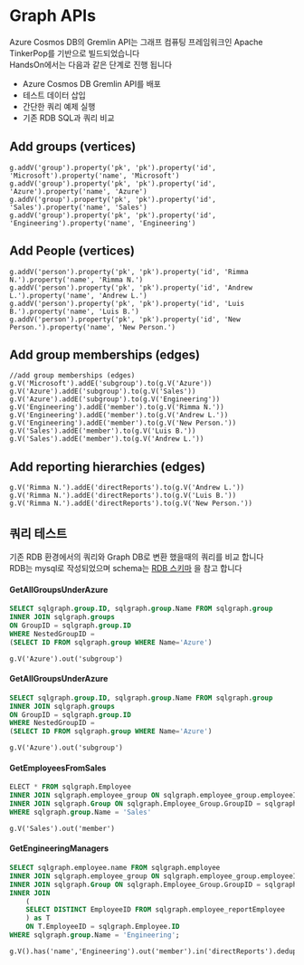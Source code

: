# Graph APIs
Azure Cosmos DB의 Gremlin API는 그래프 컴퓨팅 프레임워크인 Apache TinkerPop를 기반으로 빌드되었습니다  
HandsOn에서는 다음과 같은 단계로 진행 됩니다  

- Azure Cosmos DB Gremlin API를 배포  
- 테스트 데이터 삽입  
- 간단한 쿼리 예제 실행  
- 기존 RDB SQL과 쿼리 비교  


## Add groups (vertices)

```graph
g.addV('group').property('pk', 'pk').property('id', 'Microsoft').property('name', 'Microsoft')
g.addV('group').property('pk', 'pk').property('id', 'Azure').property('name', 'Azure')
g.addV('group').property('pk', 'pk').property('id', 'Sales').property('name', 'Sales')
g.addV('group').property('pk', 'pk').property('id', 'Engineering').property('name', 'Engineering')
```

## Add People (vertices)

```graph
g.addV('person').property('pk', 'pk').property('id', 'Rimma N.').property('name', 'Rimma N.')
g.addV('person').property('pk', 'pk').property('id', 'Andrew L.').property('name', 'Andrew L.')
g.addV('person').property('pk', 'pk').property('id', 'Luis B.').property('name', 'Luis B.')
g.addV('person').property('pk', 'pk').property('id', 'New Person.').property('name', 'New Person.')
```

## Add group memberships (edges)

```graph
//add group memberships (edges)
g.V('Microsoft').addE('subgroup').to(g.V('Azure'))
g.V('Azure').addE('subgroup').to(g.V('Sales'))
g.V('Azure').addE('subgroup').to(g.V('Engineering'))
g.V('Engineering').addE('member').to(g.V('Rimma N.'))
g.V('Engineering').addE('member').to(g.V('Andrew L.'))
g.V('Engineering').addE('member').to(g.V('New Person.'))
g.V('Sales').addE('member').to(g.V('Luis B.'))
g.V('Sales').addE('member').to(g.V('Andrew L.'))
```

## Add reporting hierarchies (edges)

```graph
g.V('Rimma N.').addE('directReports').to(g.V('Andrew L.'))
g.V('Rimma N.').addE('directReports').to(g.V('Luis B.'))
g.V('Rimma N.').addE('directReports').to(g.V('New Person.'))
```

## 쿼리 테스트
기존 RDB 환경에서의 쿼리와 Graph DB로 변환 했을때의 쿼리를 비교 합니다  
RDB는 mysql로 작성되었으며 schema는 [RDB 스키마](Data/rdb_schema.sql) 을 참고 합니다  

#### GetAllGroupsUnderAzure
``` sql
SELECT sqlgraph.group.ID, sqlgraph.group.Name FROM sqlgraph.group
INNER JOIN sqlgraph.groups
ON GroupID = sqlgraph.group.ID
WHERE NestedGroupID = 
(SELECT ID FROM sqlgraph.group WHERE Name='Azure')
```

``` graph
g.V('Azure').out('subgroup')
```

#### GetAllGroupsUnderAzure
``` sql
SELECT sqlgraph.group.ID, sqlgraph.group.Name FROM sqlgraph.group
INNER JOIN sqlgraph.groups
ON GroupID = sqlgraph.group.ID
WHERE NestedGroupID = 
(SELECT ID FROM sqlgraph.group WHERE Name='Azure')
```

``` graph
g.V('Azure').out('subgroup')
```

#### GetEmployeesFromSales
``` sql
ELECT * FROM sqlgraph.Employee
INNER JOIN sqlgraph.employee_group ON sqlgraph.employee_group.employeeID = sqlgraph.Employee.ID 
INNER JOIN sqlgraph.Group ON sqlgraph.Employee_Group.GroupID = sqlgraph.Group.ID
WHERE sqlgraph.group.Name = 'Sales'
```

``` graph
g.V('Sales').out('member')
```

#### GetEngineeringManagers
``` sql
SELECT sqlgraph.employee.name FROM sqlgraph.employee
INNER JOIN sqlgraph.employee_group ON sqlgraph.employee_group.employeeID = sqlgraph.Employee.ID
INNER JOIN sqlgraph.Group ON sqlgraph.Employee_Group.GroupID = sqlgraph.Group.ID
INNER JOIN 
	(
	SELECT DISTINCT EmployeeID FROM sqlgraph.employee_reportEmployee 
	) as T
	ON T.EmployeeID = sqlgraph.Employee.ID
WHERE sqlgraph.group.Name = 'Engineering';
```

``` graph
g.V().has('name','Engineering').out('member').in('directReports').dedup().values('name')
```
